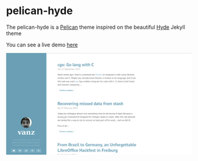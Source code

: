 # pelican-hyde

The pelican-hyde is a [Pelican](https://github.com/getpelican)
theme inspired on the beautiful
[Hyde](http://hyde.getpoole.com/) Jekyll theme

You can see a live demo [here](http://lopesivan.github.io/)


![Screenshot](screenshot.png)
